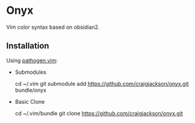 Onyx
====

Vim color syntax based on obsidian2.

Installation
------------

Using [pathogen.vim]((https://github.com/tpope/vim-pathogen)):

* Submodules

  cd ~/.vim
  git submodule add https://github.com/craigjackson/onyx.git bundle/onyx

* Basic Clone

  cd ~/.vim/bundle
  git clone https://github.com/craigjackson/onyx.git

